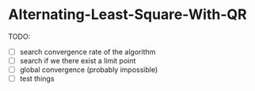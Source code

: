 # Alternating-Least-Square-With-QR

TODO:

- [ ] search convergence rate of the algorithm
- [ ] search if we there exist a limit point
- [ ] global convergence (probably impossible)
- [ ] test things
